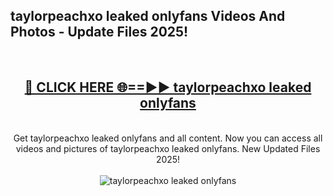 <h2>taylorpeachxo leaked onlyfans Videos And Photos - Update Files 2025!</h2>
<br>
<div align="center">
<h2><a href="https://top-ai-tools.click/QrbHav" rel="nofollow">🔴 CLICK HERE 🌐==►► taylorpeachxo leaked onlyfans</a></h2>
<br>
Get taylorpeachxo leaked onlyfans and all content. Now you can access all videos and pictures of taylorpeachxo leaked onlyfans. New Updated Files 2025!
<br>
<br>
<a href="https://top-ai-tools.click/QrbHav" rel="nofollow" data-target="animated-image.originalLink"><img src="https://i.ibb.co.com/WyWwxjT/player-gif2.gif" alt="taylorpeachxo leaked onlyfans" style="max-width: 100%; display: inline-block;" data-target="animated-image.originalImage"></a>
</div>
<br>